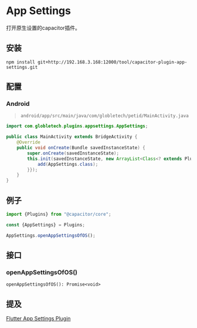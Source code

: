 # App Settings

打开原生设置的capacitor插件。

## 安装

```shell script
npm install git+http://192.168.3.168:12000/tool/capacitor-plugin-app-settings.git
```

## 配置

### Android
> `android/app/src/main/java/com/globletech/petid/MainActivity.java`
```java
import com.globletech.plugins.appsettings.AppSettings;

public class MainActivity extends BridgeActivity {
    @Override
    public void onCreate(Bundle savedInstanceState) {
        super.onCreate(savedInstanceState);
        this.init(savedInstanceState, new ArrayList<Class<? extends Plugin>>() {{
            add(AppSettings.class);
        }});
    }
}
```

## 例子
```typescript
import {Plugins} from "@capacitor/core";

const {AppSettings} = Plugins;

AppSettings.openAppSettingsOfOS();
```

## 接口

### openAppSettingsOfOS()

```
openAppSettingsOfOS(): Promise<void>
```

## 提及
[Flutter App Settings Plugin](https://github.com/spencerccf/app_settings)
